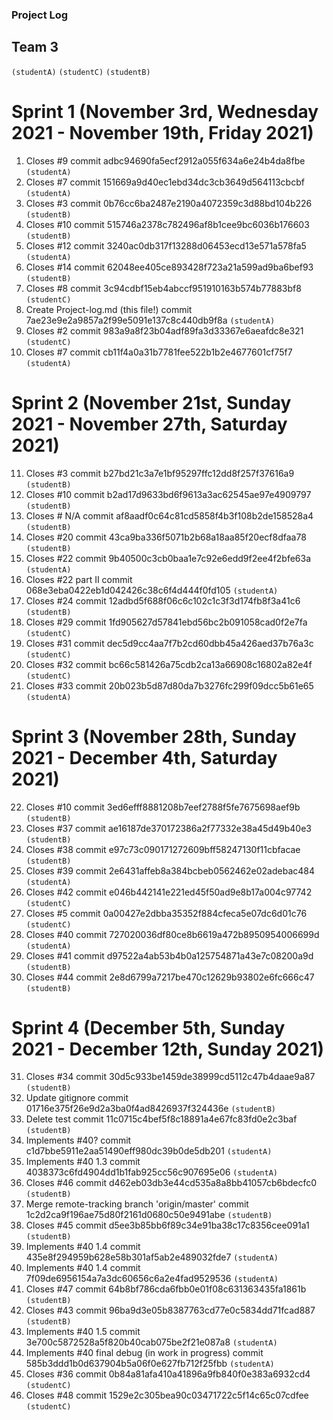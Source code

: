 ### Project Log
## Team 3

`(studentA)`
`(studentC)`
`(studentB)`

# Sprint 1 (November 3rd, Wednesday 2021 - November 19th, Friday 2021)
1. Closes #9 commit adbc94690fa5ecf2912a055f634a6e24b4da8fbe `(studentA)`
2. Closes #7 commit 151669a9d40ec1ebd34dc3cb3649d564113cbcbf `(studentA)`
3. Closes #3 commit 0b76cc6ba2487e2190a4072359c3d88bd104b226 `(studentB)`
4. Closes #10 commit 515746a2378c782496af8b1cee9bc6036b176603 `(studentB)`
5. Closes #12 commit 3240ac0db317f13288d06453ecd13e571a578fa5 `(studentA)`
6. Closes #14 commit 62048ee405ce893428f723a21a599ad9ba6bef93 `(studentB)`
7. Closes #8 commit 3c94cdbf15eb4abccf951910163b574b77883bf8 `(studentC)`
8. Create Project-log.md (this file!) commit 7ae23e9e2a9857a2f99e5091e137c8c440db9f8a `(studentA)`
9. Closes #2 commit 983a9a8f23b04adf89fa3d33367e6aeafdc8e321 `(studentC)`
10. Closes #7 commit cb11f4a0a31b7781fee522b1b2e4677601cf75f7 `(studentA)`
# Sprint 2 (November 21st, Sunday 2021 - November 27th, Saturday 2021)
11. Closes #3 commit b27bd21c3a7e1bf95297ffc12dd8f257f37616a9 `(studentB)`
12. Closes #10 commit b2ad17d9633bd6f9613a3ac62545ae97e4909797 `(studentB)`
13. Closes # N/A commit af8aadf0c64c81cd5858f4b3f108b2de158528a4 `(studentB)`
14. Closes #20 commit 43ca9ba336f5071b2b68a18aa85f20ecf8dfaa78 `(studentB)`
15. Closes #22 commit 9b40500c3cb0baa1e7c92e6edd9f2ee4f2bfe63a `(studentA)`
16. Closes #22 part II commit 068e3eba0422eb1d042426c38c6f4d444f0fd105 `(studentA)`
17. Closes #24 commit 12adbd5f688f06c6c102c1c3f3d174fb8f3a41c6 `(studentB)`
18. Closes #29 commit 1fd905627d57841ebd56bc2b091058cad0f2e7fa `(studentC)`
19. Closes #31 commit dec5d9cc4aa7f7b2cd60dbb45a426aed37b76a3c `(studentC)`
20. Closes #32 commit bc66c581426a75cdb2ca13a66908c16802a82e4f `(studentC)`
21. Closes #33 commit 20b023b5d87d80da7b3276fc299f09dcc5b61e65 `(studentA)`
# Sprint 3 (November 28th, Sunday 2021 - December 4th, Saturday 2021)
22. Closes #10 commit 3ed6efff8881208b7eef2788f5fe7675698aef9b `(studentB)`
23. Closes #37 commit ae16187de370172386a2f77332e38a45d49b40e3 `(studentB)`
24. Closes #38 commit e97c73c090171272609bff58247130f11cbfacae `(studentB)`
25. Closes #39 commit 2e6431affeb8a384bcbeb0562462e02adebac484 `(studentA)`
26. Closes #42 commit e046b442141e221ed45f50ad9e8b17a004c97742 `(studentC)`
27. Closes #5 commit 0a00427e2dbba35352f884cfeca5e07dc6d01c76 `(studentC)`
28. Closes #40 commit 727020036df80ce8b6619a472b8950954006699d `(studentA)`
29. Closes #41 commit d97522a4ab53b4b0a125754871a43e7c08200a9d `(studentB)`
30. Closes #44 commit 2e8d6799a7217be470c12629b93802e6fc666c47 `(studentB)`
# Sprint 4 (December 5th, Sunday 2021 - December 12th, Sunday 2021)
31. Closes #34 commit 30d5c933be1459de38999cd5112c47b4daae9a87 `(studentB)`
32. Update gitignore commit 01716e375f26e9d2a3ba0f4ad8426937f324436e `(studentB)`
33. Delete test commit 11c0715c4bef5f8c18891a4e67fc83fd0e2c3baf `(studentB)`
34. Implements #40? commit c1d7bbe5911e2aa51490eff980dc39b0de5db201 `(studentA)`
35. Implements #40 1.3 commit 4038373c6fd4904dd1b1fab925cc56c907695e06 `(studentA)`
36. Closes #46 commit d462eb03db3e44cd535a8a8bb41057cb6bdecfc0 `(studentB)`
37. Merge remote-tracking branch 'origin/master' commit 1c2d2ca9f196ae75d80f2161d0680c50e9491abe `(studentB)`
38. Closes #45 commit d5ee3b85bb6f89c34e91ba38c17c8356cee091a1 `(studentB)`
39. Implements #40 1.4 commit 435e8f294959b628e58b301af5ab2e489032fde7 `(studentA)`
40. Implements #40 1.4 commit 7f09de6956154a7a3dc60656c6a2e4fad9529536 `(studentA)`
41. Closes #47 commit 64b8bf786cda6fbb0e01f08c631363435fa1861b `(studentB)`
42. Closes #43 commit 96ba9d3e05b8387763cd77e0c5834dd71fcad887 `(studentB)`
43. Implements #40 1.5 commit 3e700c5872528a5f820b40cab075be2f21e087a8 `(studentA)`
44. Implements #40 final debug (in work in progress) commit 585b3ddd1b0d637904b5a06f0e627fb712f25fbb `(studentA)`
45. Closes #36 commit 0b84a81afa410a41896a9fb840f0e383a6932cd4 `(studentC)`
46. Closes #48 commit 1529e2c305bea90c03471722c5f14c65c07cdfee `(studentC)`





